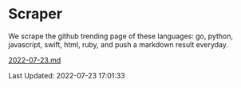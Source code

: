 # Scraper

We scrape the github trending page of these languages: go, python, javascript, swift, html, ruby, and push a markdown result everyday.

[2022-07-23.md](https://github.com/henson/Scraper/blob/master/2022-07-23.md)

Last Updated: 2022-07-23 17:01:33